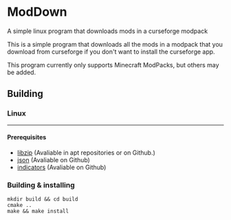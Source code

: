 # ModDown
A simple linux program that downloads mods in a curseforge modpack

This is a simple program that downloads all the mods in a modpack that you download from curseforge if you don't want to install the curseforge app.

This program currently only supports Minecraft ModPacks, but others may be added.

## Building
### Linux
___
#### Prerequisites
- [libzip](https://github.com/nih-at/libzip) (Avaliable in apt repositories or on Github.)
- [json](https://github.com/nlohmann/json) (Avaliable on Github)
- [indicators](https://github.com/p-ranav/indicators) (Avaliable on Github)
### Building & installing
```
mkdir build && cd build
cmake ..
make && make install
```
